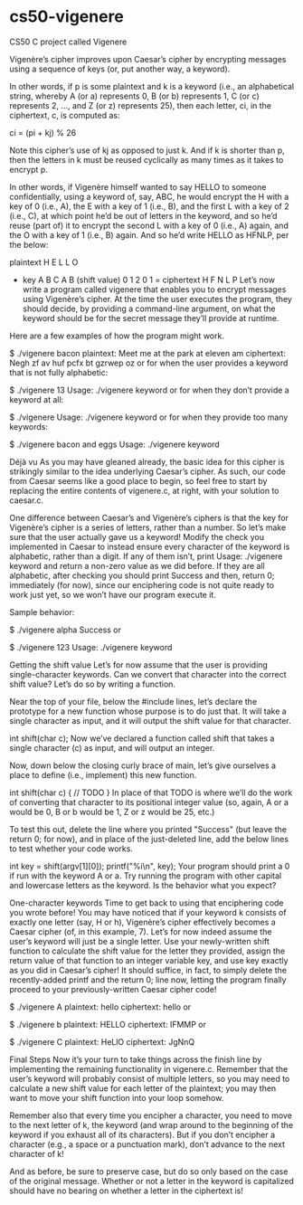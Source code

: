 # cs50-vigenere
CS50 C project called Vigenere

Vigenère’s cipher improves upon Caesar’s cipher by encrypting messages using a sequence of keys (or, put another way, a keyword).

In other words, if p is some plaintext and k is a keyword (i.e., an alphabetical string, whereby A (or a) represents 0, B (or b) represents 1, C (or c) represents 2, …, and Z (or z) represents 25), then each letter, ci, in the ciphertext, c, is computed as:

ci = (pi + kj) % 26

Note this cipher’s use of kj as opposed to just k. And if k is shorter than p, then the letters in k must be reused cyclically as many times as it takes to encrypt p.

In other words, if Vigenère himself wanted to say HELLO to someone confidentially, using a keyword of, say, ABC, he would encrypt the H with a key of 0 (i.e., A), the E with a key of 1 (i.e., B), and the first L with a key of 2 (i.e., C), at which point he’d be out of letters in the keyword, and so he’d reuse (part of) it to encrypt the second L with a key of 0 (i.e., A) again, and the O with a key of 1 (i.e., B) again. And so he’d write HELLO as HFNLP, per the below:

plaintext	H	E	L	L	O
+ key	A	B	C	A	B
(shift value)	0	1	2	0	1
= ciphertext	H	F	N	L	P
Let’s now write a program called vigenere that enables you to encrypt messages using Vigenère’s cipher. At the time the user executes the program, they should decide, by providing a command-line argument, on what the keyword should be for the secret message they’ll provide at runtime.

Here are a few examples of how the program might work.

$ ./vigenere bacon
plaintext:  Meet me at the park at eleven am
ciphertext: Negh zf av huf pcfx bt gzrwep oz
or for when the user provides a keyword that is not fully alphabetic:

$ ./vigenere 13
Usage: ./vigenere keyword
or for when they don’t provide a keyword at all:

$ ./vigenere
Usage: ./vigenere keyword
or for when they provide too many keywords:

$ ./vigenere bacon and eggs
Usage: ./vigenere keyword

Déjà vu
As you may have gleaned already, the basic idea for this cipher is strikingly similar to the idea underlying Caesar’s cipher. As such, our code from Caesar seems like a good place to begin, so feel free to start by replacing the entire contents of vigenere.c, at right, with your solution to caesar.c.

One difference between Caesar’s and Vigenère’s ciphers is that the key for Vigenère’s cipher is a series of letters, rather than a number. So let’s make sure that the user actually gave us a keyword! Modify the check you implemented in Caesar to instead ensure every character of the keyword is alphabetic, rather than a digit. If any of them isn’t, print Usage: ./vigenere keyword and return a non-zero value as we did before. If they are all alphabetic, after checking you should print Success and then, return 0; immediately (for now), since our enciphering code is not quite ready to work just yet, so we won’t have our program execute it.

Sample behavior:

$ ./vigenere alpha
Success
or

$ ./vigenere 123
Usage: ./vigenere keyword

Getting the shift value
Let’s for now assume that the user is providing single-character keywords. Can we convert that character into the correct shift value? Let’s do so by writing a function.

Near the top of your file, below the #include lines, let’s declare the prototype for a new function whose purpose is to do just that. It will take a single character as input, and it will output the shift value for that character.

int shift(char c);
Now we’ve declared a function called shift that takes a single character (c) as input, and will output an integer.

Now, down below the closing curly brace of main, let’s give ourselves a place to define (i.e., implement) this new function.

int shift(char c)
{
   // TODO
}
In place of that TODO is where we’ll do the work of converting that character to its positional integer value (so, again, A or a would be 0, B or b would be 1, Z or z would be 25, etc.)

To test this out, delete the line where you printed "Success" (but leave the return 0; for now), and in place of the just-deleted line, add the below lines to test whether your code works.

int key = shift(argv[1][0]);
printf("%i\n", key);
Your program should print a 0 if run with the keyword A or a. Try running the program with other capital and lowercase letters as the keyword. Is the behavior what you expect?

One-character keywords
Time to get back to using that enciphering code you wrote before! You may have noticed that if your keyword k consists of exactly one letter (say, H or h), Vigenère’s cipher effectively becomes a Caesar cipher (of, in this example, 7). Let’s for now indeed assume the user’s keyword will just be a single letter. Use your newly-written shift function to calculate the shift value for the letter they provided, assign the return value of that function to an integer variable key, and use key exactly as you did in Caesar’s cipher! It should suffice, in fact, to simply delete the recently-added printf and the return 0; line now, letting the program finally proceed to your previously-written Caesar cipher code!

$ ./vigenere A
plaintext:  hello
ciphertext: hello
or

$ ./vigenere b
plaintext:  HELLO
ciphertext: IFMMP
or

$ ./vigenere C
plaintext:  HeLlO
ciphertext: JgNnQ

Final Steps
Now it’s your turn to take things across the finish line by implementing the remaining functionality in vigenere.c. Remember that the user’s keyword will probably consist of multiple letters, so you may need to calculate a new shift value for each letter of the plaintext; you may then want to move your shift function into your loop somehow.

Remember also that every time you encipher a character, you need to move to the next letter of k, the keyword (and wrap around to the beginning of the keyword if you exhaust all of its characters). But if you don’t encipher a character (e.g., a space or a punctuation mark), don’t advance to the next character of k!

And as before, be sure to preserve case, but do so only based on the case of the original message. Whether or not a letter in the keyword is capitalized should have no bearing on whether a letter in the ciphertext is!
